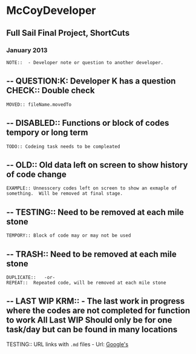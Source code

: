 McCoyDeveloper
==============

Full Sail Final Project, ShortCuts
--------
### January 2013


	NOTE::	- Developer note or question to another developer.
--
	QUESTION:K: Developer K has a question
	CHECK:: Double check
--
	MOVED:: fileName.movedTo
--
	DISABLED:: Functions or block of codes tempory or long term
--
	TODO:: Codeing task needs to be compleated
--
	OLD:: Old data left on screen to show history of code change
--
	EXAMPLE:: Unnesscery codes left on screen to show an exmaple of something.  Will be removed at final stage.
--
	TESTING:: Need to be removed at each mile stone
--
	TEMPORY:: Block of code may or may not be used
--
	TRASH:: Need to be removed at each mile stone
--
	DUPLICATE::   -or-
	REPEAT::  Repeated code, will be removed at each mile stone
--
	LAST WIP KRM::  - The last work in progress where
		the codes are not completed for function to work
		All Last WIP Should only be for one task/day but can be found
		in many locations
--
    
TESTING:: URL links with `.md` files - Url: [Google's][G]

[G]: http://www.google.com/
